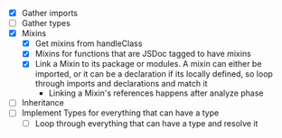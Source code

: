 - [x] Gather imports
- [ ] Gather types
- [x] Mixins
  - [x] Get mixins from handleClass
  - [x] Mixins for functions that are JSDoc tagged to have mixins
  - [x] Link a Mixin to its package or modules. A mixin can either be imported, or it can be a declaration if its locally defined, so loop through imports and declarations and match it
    - Linking a Mixin's references happens after analyze phase
- [ ] Inheritance
- [ ] Implement Types for everything that can have a type
  - [ ] Loop through everything that can have a type and resolve it
